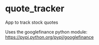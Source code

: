 # quote_tracker
App to track stock quotes

Uses the googlefinance python module: https://pypi.python.org/pypi/googlefinance
